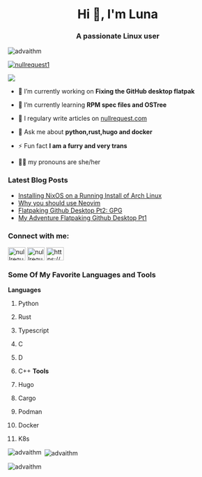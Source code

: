 <h1 align="center">Hi 👋, I'm Luna</h1>
<h3 align="center">A passionate Linux user</h3>

<p align="left"> <img src="https://komarev.com/ghpvc/?username=advaithm&label=Profile%20views&color=0e75b6&style=flat" alt="advaithm" /> </p>

<p align="left"> <a href="https://twitter.com/lunarequest" target="blank"><img src="https://img.shields.io/twitter/follow/lunarequest?logo=twitter&style=for-the-badge" alt="nullrequest1" /></a> </p>
<p align="left"><a rel="me" href="https://tech.lgbt/@Lunarqest"><img src="https://img.shields.io/mastodon/follow/107285569333387542?domain=https%3A%2F%2Ftech.lgbt&style=for-the-badge" /></a></p>

- 🔭 I’m currently working on **Fixing the GitHub desktop flatpak**

- 🌱 I’m currently learning **RPM spec files and OSTree**

- 📝 I regulary write articles on [nullrequest.com](https://nullrequest.com)

- 💬 Ask me about **python,rust,hugo and docker**

- ⚡ Fun fact **I am a furry and very trans**

- :transgender_flag: my pronouns are she/her
### Latest Blog Posts
<!-- BLOG-POST-LIST:START -->
- [Installing NixOS on a Running Install of Arch Linux](https://nullrequest.com/post/installing_nixos_on_a_running_install/)
- [Why you should use Neovim](https://nullrequest.com/post/neovim/)
- [Flatpaking Github Desktop Pt2: GPG](https://nullrequest.com/post/flatpaking-github-desktop-pt2/)
- [My Adventure Flatpaking Github Desktop Pt1](https://nullrequest.com/post/flatpaking-github-desktop/)
<!-- BLOG-POST-LIST:END -->

<h3 align="left">Connect with me:</h3>
<p align="left">
<a href="https://twitter.com/nullrequest1" target="blank"><img align="center" src="https://cdn.jsdelivr.net/npm/simple-icons@3.0.1/icons/twitter.svg" alt="nullrequest1" height="30" width="40" /></a>
<a href="https://instagram.com/nullrequest_" target="blank"><img align="center" src="https://cdn.jsdelivr.net/npm/simple-icons@3.0.1/icons/instagram.svg" alt="nullrequest_" height="30" width="40" /></a>
<a href="https://nullrequest.com/index.xml" target="blank"><img align="center" src="https://cdn.jsdelivr.net/npm/simple-icons@3.0.1/icons/rss.svg" alt="https://nullrequest.com/index.xml" height="30" width="40" /></a>
</p>

<h3 align="left">Some Of My Favorite Languages and Tools</h3>
<b>Languages</b>

1. Python
   
2. Rust
   
3. Typescript 
   
4. C
   
5. D
   
6. C++
<b>Tools</b>
1. Hugo
   
2. Cargo 
   
3. Podman
   
4. Docker
   
5. K8s

<p><img align="left" src="https://github-readme-stats.vercel.app/api/top-langs?username=Lunarequest&show_icons=true&locale=en&layout=compact&theme=radical" alt="advaithm" /></p>

<p>&nbsp;<img align="center" src="https://github-readme-stats.vercel.app/api?username=Lunarequest&show_icons=true&locale=en&theme=radical" alt="advaithm" /></p>

<p><img align="center" src="https://github-readme-streak-stats.herokuapp.com/?user=Lunarequest&theme=radical" alt="advaithm" /></p>

